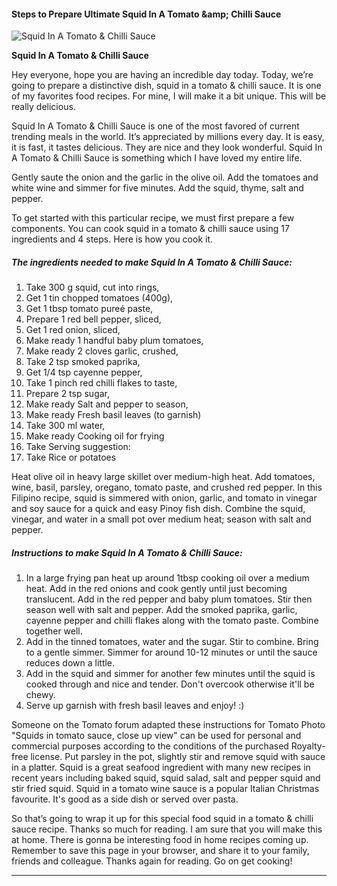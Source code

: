             

#### Steps to Prepare Ultimate Squid In A Tomato &amp;amp; Chilli Sauce

![Squid In A Tomato &amp; Chilli Sauce](https://img-global.cpcdn.com/recipes/ca2139ec9f1ce716/751x532cq70/squid-in-a-tomato-chilli-sauce-recipe-main-photo.jpg)

**Squid In A Tomato &amp; Chilli Sauce**

Hey everyone, hope you are having an incredible day today. Today, we’re going to prepare a distinctive dish, squid in a tomato & chilli sauce. It is one of my favorites food recipes. For mine, I will make it a bit unique. This will be really delicious.

Squid In A Tomato & Chilli Sauce is one of the most favored of current trending meals in the world. It’s appreciated by millions every day. It is easy, it is fast, it tastes delicious. They are nice and they look wonderful. Squid In A Tomato & Chilli Sauce is something which I have loved my entire life.

Gently saute the onion and the garlic in the olive oil. Add the tomatoes and white wine and simmer for five minutes. Add the squid, thyme, salt and pepper.

To get started with this particular recipe, we must first prepare a few components. You can cook squid in a tomato & chilli sauce using 17 ingredients and 4 steps. Here is how you cook it.

##### The ingredients needed to make Squid In A Tomato & Chilli Sauce:

1.  Take 300 g squid, cut into rings,
2.  Get 1 tin chopped tomatoes (400g),
3.  Get 1 tbsp tomato pureé paste,
4.  Prepare 1 red bell pepper, sliced,
5.  Get 1 red onion, sliced,
6.  Make ready 1 handful baby plum tomatoes,
7.  Make ready 2 cloves garlic, crushed,
8.  Take 2 tsp smoked paprika,
9.  Get 1/4 tsp cayenne pepper,
10.  Take 1 pinch red chilli flakes to taste,
11.  Prepare 2 tsp sugar,
12.  Make ready Salt and pepper to season,
13.  Make ready Fresh basil leaves (to garnish)
14.  Take 300 ml water,
15.  Make ready Cooking oil for frying
16.  Take Serving suggestion:
17.  Take Rice or potatoes

Heat olive oil in heavy large skillet over medium-high heat. Add tomatoes, wine, basil, parsley, oregano, tomato paste, and crushed red pepper. In this Filipino recipe, squid is simmered with onion, garlic, and tomato in vinegar and soy sauce for a quick and easy Pinoy fish dish. Combine the squid, vinegar, and water in a small pot over medium heat; season with salt and pepper.

##### Instructions to make Squid In A Tomato & Chilli Sauce:

1.  In a large frying pan heat up around 1tbsp cooking oil over a medium heat. Add in the red onions and cook gently until just becoming translucent. Add in the red pepper and baby plum tomatoes. Stir then season well with salt and pepper. Add the smoked paprika, garlic, cayenne pepper and chilli flakes along with the tomato paste. Combine together well.
2.  Add in the tinned tomatoes, water and the sugar. Stir to combine. Bring to a gentle simmer. Simmer for around 10-12 minutes or until the sauce reduces down a little.
3.  Add in the squid and simmer for another few minutes until the squid is cooked through and nice and tender. Don't overcook otherwise it'll be chewy.
4.  Serve up garnish with fresh basil leaves and enjoy! :)

Someone on the Tomato forum adapted these instructions for Tomato Photo "Squids in tomato sauce, close up view" can be used for personal and commercial purposes according to the conditions of the purchased Royalty-free license. Put parsley in the pot, slightly stir and remove squid with sauce in a platter. Squid is a great seafood ingredient with many new recipes in recent years including baked squid, squid salad, salt and pepper squid and stir fried squid. Squid in a tomato wine sauce is a popular Italian Christmas favourite. It's good as a side dish or served over pasta.

So that’s going to wrap it up for this special food squid in a tomato & chilli sauce recipe. Thanks so much for reading. I am sure that you will make this at home. There is gonna be interesting food in home recipes coming up. Remember to save this page in your browser, and share it to your family, friends and colleague. Thanks again for reading. Go on get cooking!

* * *